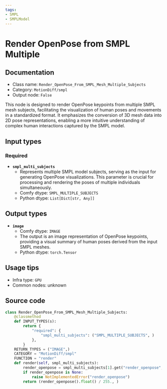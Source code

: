 ```yaml
---
tags:
- SMPL
- SMPLModel
---
```


# Render OpenPose from SMPL Multiple
## Documentation
- Class name: `Render_OpenPose_From_SMPL_Mesh_Multiple_Subjects`
- Category: `MotionDiff/smpl`
- Output node: `False`

This node is designed to render OpenPose keypoints from multiple SMPL mesh subjects, facilitating the visualization of human poses and movements in a standardized format. It emphasizes the conversion of 3D mesh data into 2D pose representations, enabling a more intuitive understanding of complex human interactions captured by the SMPL model.
## Input types
### Required
- **`smpl_multi_subjects`**
    - Represents multiple SMPL model subjects, serving as the input for generating OpenPose visualizations. This parameter is crucial for processing and rendering the poses of multiple individuals simultaneously.
    - Comfy dtype: `SMPL_MULTIPLE_SUBJECTS`
    - Python dtype: `List[Dict[str, Any]]`
## Output types
- **`image`**
    - Comfy dtype: `IMAGE`
    - The output is an image representation of OpenPose keypoints, providing a visual summary of human poses derived from the input SMPL meshes.
    - Python dtype: `torch.Tensor`
## Usage tips
- Infra type: `GPU`
- Common nodes: unknown


## Source code
```python
class Render_OpenPose_From_SMPL_Mesh_Multiple_Subjects:
    @classmethod
    def INPUT_TYPES(s):
        return {
            "required": {
                "smpl_multi_subjects": ("SMPL_MULTIPLE_SUBJECTS", )
            },
        }
    RETURN_TYPES = ("IMAGE",)
    CATEGORY = "MotionDiff/smpl"
    FUNCTION = "render"
    def render(self, smpl_multi_subjects):
        render_openpose = smpl_multi_subjects[1].get("render_openpose", None)
        if render_openpose is None:
            raise NotImplementedError("render_openpose")
        return (render_openpose().float() / 255., )

```
